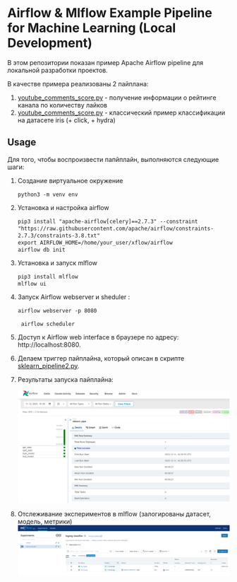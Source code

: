  
# Airflow & Mlflow Example Pipeline for Machine Learning (Local Development)

В этом репозитории показан пример Apache Airflow pipeline для локальной разработки проектов.

В качестве примера реализованы 2 пайплана:
1. [youtube_comments_score.py](airflow%2Fdags%2Fyoutube_comments_score.py) - получение информации о рейтинге канала по количеству лайков
2. [youtube_comments_score.py](airflow%2Fdags%2Fyoutube_comments_score.py) - классический пример классификации на датасете iris (+ click, + hydra)

## Usage
Для того, чтобы воспроизвести папйплайн, выполняются следующие шаги:

1. Создание виртуальное окружение

   ```
   python3 -m venv env
   ```

2. Установка и настройка airflow

   ```
   pip3 install "apache-airflow[celery]==2.7.3" --constraint "https://raw.githubusercontent.com/apache/airflow/constraints-2.7.3/constraints-3.8.txt"
   export AIRFLOW_HOME=/home/your_user/xflow/airflow
   airflow db init
   ```

3. Установка и запуск mlflow

   ```
   pip3 install mlflow
   mlflow ui
   ```

4. Запуск Airflow webserver и sheduler :

    ```
    airflow webserver -p 8080
    ```
   
   ```
    airflow scheduler
   ```

5. Доступ к Airflow web interface в браузере по адресу: http://localhost:8080.

6. Делаем триггер пайплайна, который описан в скрипте [sklearn_pipeline2.py](airflow%2Fdags%2Fsklearn_pipeline2.py).

7. Результаты запуска пайплайна:

   ![image](images/airflow2.png)

8. Отслеживание экспериментов в mlflow (залогированы датасет, модель, метрики)
   ![image](images/mlflow2.png)


